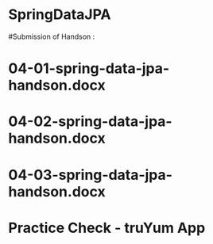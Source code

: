# SpringDataJPA

#Submission of Handson :
# 04-01-spring-data-jpa-handson.docx
# 04-02-spring-data-jpa-handson.docx
# 04-03-spring-data-jpa-handson.docx
# Practice Check - truYum App
